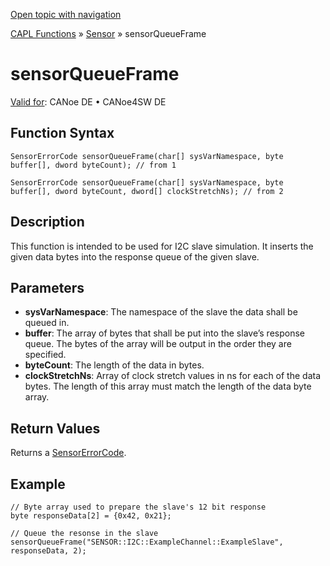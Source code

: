 [Open topic with navigation](../../../../../CANoeDEFamily.htm#Topics/CAPLFunctions/Sensor/Functions/CAPLfunctionSensorQueueFrame.md)

[CAPL Functions](../../CAPLfunctions.md) » [Sensor](../CAPLfunctionsSensorOverview.md) » sensorQueueFrame

# sensorQueueFrame

[Valid for](../../../Shared/FeatureAvailability.md): CANoe DE • CANoe4SW DE

## Function Syntax

```plaintext
SensorErrorCode sensorQueueFrame(char[] sysVarNamespace, byte buffer[], dword byteCount); // from 1
```

```plaintext
SensorErrorCode sensorQueueFrame(char[] sysVarNamespace, byte buffer[], dword byteCount, dword[] clockStretchNs); // from 2
```

## Description

This function is intended to be used for I2C slave simulation. It inserts the given data bytes into the response queue of the given slave.

## Parameters

- **sysVarNamespace**: The namespace of the slave the data shall be queued in.
- **buffer**: The array of bytes that shall be put into the slave’s response queue. The bytes of the array will be output in the order they are specified.
- **byteCount**: The length of the data in bytes.
- **clockStretchNs**: Array of clock stretch values in ns for each of the data bytes. The length of this array must match the length of the data byte array.

## Return Values

Returns a [SensorErrorCode](../CAPLfunctionsSensorEnumeration.md).

## Example

```plaintext
// Byte array used to prepare the slave's 12 bit response
byte responseData[2] = {0x42, 0x21};

// Queue the resonse in the slave
sensorQueueFrame("SENSOR::I2C::ExampleChannel::ExampleSlave", responseData, 2);
```
